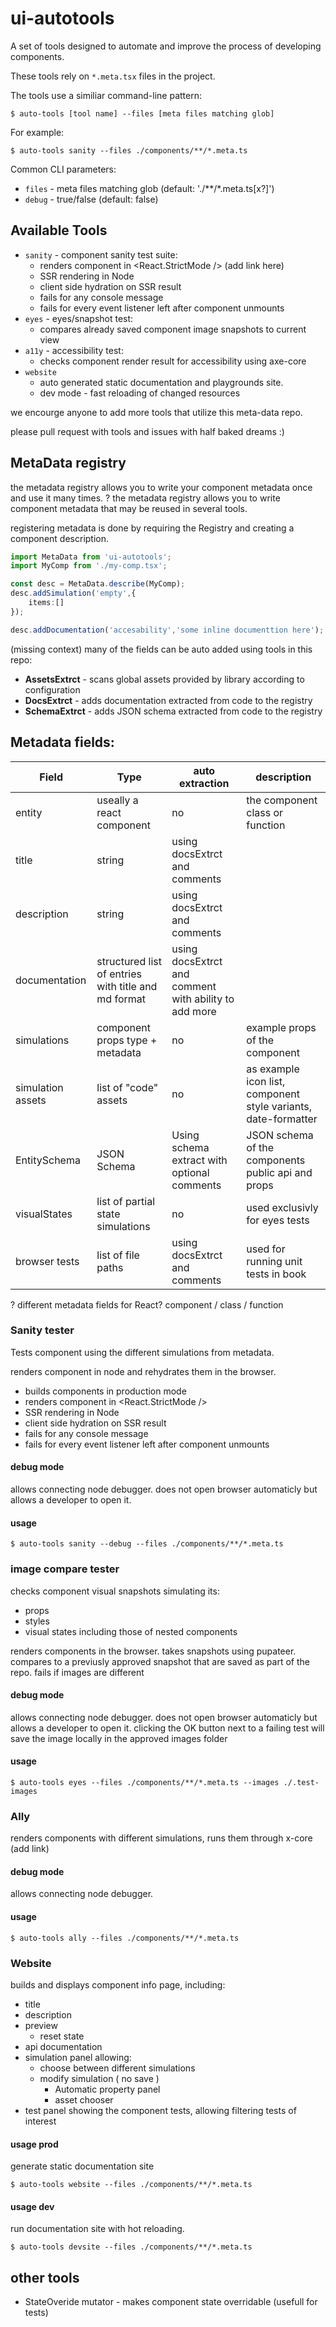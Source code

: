 # ui-autotools
A set of tools designed to automate and improve the process of developing components.

These tools rely on `*.meta.tsx` files in the project. 

The tools use a similiar command-line pattern:
```
$ auto-tools [tool name] --files [meta files matching glob]
```
For example:
```
$ auto-tools sanity --files ./components/**/*.meta.ts
```
Common CLI parameters:
- `files` - meta files matching glob (default: './**/*.meta.ts[x?]')
- `debug` - true/false (default: false)

## Available Tools

- `sanity` - component sanity test suite:
    - renders component in <React.StrictMode /> (add link here)
    - SSR rendering in Node
    - client side hydration on SSR result
    - fails for any console message
    - fails for every event listener left after component unmounts
- `eyes` - eyes/snapshot test:
    - compares already saved component image snapshots to current view
- `a11y` - accessibility test:
    - checks component render result for accessibility using axe-core
- `website`
    - auto generated static documentation and playgrounds site.
    - dev mode - fast reloading of changed resources

we encourge anyone to add more tools that utilize this meta-data repo.

please pull request with tools and issues with half baked dreams :)

## MetaData registry

the metadata registry allows you to write your component metadata once and use it many times.
 ? the metadata registry allows you to write component metadata that may be reused in several tools.

registering metadata is done by requiring the Registry and creating a component description.

```ts
import MetaData from 'ui-autotools';
import MyComp from './my-comp.tsx';

const desc = MetaData.describe(MyComp);
desc.addSimulation('empty',{
    items:[]
});

desc.addDocumentation('accesability','some inline documenttion here');
```

(missing context)
many of the fields can be auto added using tools in this repo:

- **AssetsExtrct** - scans global assets provided by library according to configuration
- **DocsExtrct** - adds documentation extracted from code to the registry
- **SchemaExtrct** - adds JSON schema extracted from code to the registry


## Metadata fields:

| Field | Type | auto extraction | description |
|-------|------|-----------------|-------------|
| entity |  useally a react component | no |  the component class or function |
| title | string | using docsExtrct and comments |  |
| description | string | using docsExtrct and comments | |
| documentation | structured list of entries with title and md format |  using docsExtrct and comment with ability to add more | 
| simulations | component props type + metadata |  no | example props of the component | 
| simulation assets | list of "code" assets  |  no | as example icon list, component style variants, date-formatter |
| EntitySchema | JSON Schema | Using schema extract with optional comments | JSON schema of the components public api and props
| visualStates | list of partial state simulations |  no | used exclusivly for eyes tests | 
| browser tests | list of file paths | using docsExtrct and comments | used for running unit tests in book | 

? different metadata fields for React? component / class / function

### Sanity tester

Tests component using the different simulations from metadata.

renders component in node and rehydrates them in the browser.

- builds components in production mode
- renders component in <React.StrictMode />
- SSR rendering in Node
- client side hydration on SSR result
- fails for any console message
- fails for every event listener left after component unmounts

#### debug mode
allows connecting node debugger. 
does not open browser automaticly but allows a developer to open it.

#### usage

```
$ auto-tools sanity --debug --files ./components/**/*.meta.ts

```


### image compare tester
checks component visual snapshots simulating its:
- props
- styles
- visual states including those of nested components

renders components in the browser. takes snapshots using pupateer.
compares to a previusly approved snapshot that are saved as part of the repo. fails if images are different


#### debug mode
allows connecting node debugger. 
does not open browser automaticly but allows a developer to open it.
clicking the OK button next to a failing test will save the image locally in the approved images folder


#### usage

```
$ auto-tools eyes --files ./components/**/*.meta.ts --images ./.test-images

```


### Ally

renders components with different simulations, runs them through x-core (add link)


#### debug mode
allows connecting node debugger. 

#### usage

```
$ auto-tools ally --files ./components/**/*.meta.ts

```

### Website

builds and displays component info page, including:

- title
- description
- preview
    - reset state
- api documentation 
- simulation panel allowing:
    - choose between different simulations 
    - modify simulation ( no save )
        - Automatic property panel 
        - asset chooser
- test panel showing the component tests, allowing filtering tests of interest




#### usage prod

generate static documentation site

```
$ auto-tools website --files ./components/**/*.meta.ts

```

#### usage dev

run documentation site with hot reloading. 

```
$ auto-tools devsite --files ./components/**/*.meta.ts

```


## other tools
* StateOveride mutator - makes component state overridable (usefull for tests)